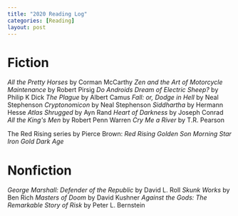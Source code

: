 ```yaml
---
title: "2020 Reading Log"
categories: [Reading]
layout: post
---
```


# Fiction
_All the Pretty Horses_ by Corman McCarthy
_Zen and the Art of Motorcycle Maintenance_ by Robert Pirsig
_Do Androids Dream of Electric Sheep?_ by Philip K Dick
_The Plague_ by Albert Camus
_Fall: or, Dodge in Hell_ by Neal Stephenson
_Cryptonomicon_ by Neal Stephenson
_Siddhartha_ by Hermann Hesse
_Atlas Shrugged_ by Ayn Rand
_Heart of Darkness_ by Joseph Conrad
_All the King's Men_ by Robert Penn Warren
_Cry Me a River_ by T.R. Pearson

The Red Rising series by Pierce Brown:
_Red Rising_
_Golden Son_
_Morning Star_
_Iron Gold_
_Dark Age_

# Nonfiction
_George Marshall: Defender of the Republic_ by David L. Roll
_Skunk Works_ by Ben Rich
_Masters of Doom_ by David Kushner
_Against the Gods: The Remarkable Story of Risk_ by Peter L. Bernstein
